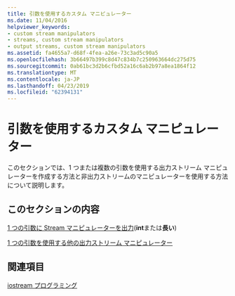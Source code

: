```yaml
---
title: 引数を使用するカスタム マニピュレーター
ms.date: 11/04/2016
helpviewer_keywords:
- custom stream manipulators
- streams, custom stream manipulators
- output streams, custom stream manipulators
ms.assetid: fa4655a7-d68f-4fea-a26e-73c3ad5c90a5
ms.openlocfilehash: 3b66497b399c8d47c834b7c250963664dc275d75
ms.sourcegitcommit: 0ab61bc3d2b6cfbd52a16c6ab2b97a8ea1864f12
ms.translationtype: MT
ms.contentlocale: ja-JP
ms.lasthandoff: 04/23/2019
ms.locfileid: "62394131"
---
```

# <a name="custom-manipulators-with-arguments"></a>引数を使用するカスタム マニピュレーター

このセクションでは、1 つまたは複数の引数を使用する出力ストリーム マニピュレーターを作成する方法と非出力ストリームのマニピュレーターを使用する方法について説明します。

## <a name="in-this-section"></a>このセクションの内容

[1 つの引数に Stream マニピュレーターを出力](../standard-library/output-stream-manipulators-with-one-argument-int-or-long.md)(**int**または**長い**)

[1 つの引数を使用する他の出力ストリーム マニピュレーター](../standard-library/other-one-argument-output-stream-manipulators.md)

## <a name="see-also"></a>関連項目

[iostream プログラミング](../standard-library/iostream-programming.md)<br/>
